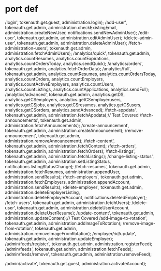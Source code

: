 # port def

/login', tokenauth.get.guest, administration.login);
/add-user', tokenauth.get.admin, administration.checkExistingEmail, administration.createNewUser, notifications.sendNewAdminUser);
/edit-user', tokenauth.get.admin, administration.editAdminUser);
/delete-admin-user', tokenauth.get.admin, administration.deleteAdminUser);
/fetch-administration-users', tokenauth.get.admin, administration.fetchAdminUsers);
/analytics/quick', tokenauth.get.admin, analytics.countResumes, analytics.countExpirations, analytics.countOrdersToday, analytics.sendQuick);
/analytics/orders', tokenauth.get.admin, analytics.fetchOrderData);
/analytics/full', tokenauth.get.admin, analytics.countResumes, analytics.countOrdersToday, analytics.countOrders, analytics.countEmployers, analytics.countActiveEmployers, analytics.countUsers, analytics.countListings, analytics.countApplications, analytics.sendFull);
/analytics/advanced', tokenauth.get.admin, analytics.getDS, analytics.getCSemployers, analytics.getCSemployerusers, analytics.getCSjobs, analytics.getCSresumes, analytics.getCSusers, analytics.getCSorders, analytics.sendAdvanced);
/fetch-appdata', tokenauth.get.admin, administration.fetchAppdata);// Test Covered
/fetch-announcements', tokenauth.get.admin, administration.fetchAnnouncements);
/create-announcement', tokenauth.get.admin, administration.createAnnouncement);
/remove-announcement', tokenauth.get.admin, administration.removeAnnouncement);
/fetch-content', tokenauth.get.admin, administration.fetchContent);
/fetch-orders', tokenauth.get.admin, administration.fetchOrders);
/fetch-listings', tokenauth.get.admin, administration.fetchListings);
/change-listing-status', tokenauth.get.admin, administration.setListingStatus, notifications.listingStatusChange);
/fetch-resumes', tokenauth.get.admin, administration.fetchResumes, administration.appendUser, administration.sendResults);
/fetch-employers', tokenauth.get.admin, administration.fetchEmployers, administration.appendAccount, administration.sendResults);
/delete-employer', tokenauth.get.admin, administration.deleteEmployerListing, administration.deleteEmployerAccount, notifications.deletedEmployer);
/fetch-users', tokenauth.get.admin, administration.fetchUsers);
/delete-user', tokenauth.get.admin, administration.deleteUserAccount, administration.deleteUserResume);
/update-content', tokenauth.get.admin, administration.updateContent);// Test Covered
/add-image-to-rotation', tokenauth.get.admin, administration.addImageToRotation);
/remove-image-from-rotation', tokenauth.get.admin, administration.removeImageFromRotation);
/employer/:id/update', tokenauth.get.admin, administration.updateEmployer);
/admin/feeds/register', tokenauth.get.admin, administration.registerFeed);
/admin/feeds', tokenauth.get.admin, administration.fetchFeeds);
/admin/feeds/remove', tokenauth.get.admin, administration.removeFeed);

/admin/activate', tokenauth.get.guest, administration.activateAccount);
